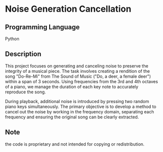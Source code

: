 # Noise Generation Cancellation

## Programming Language
Python

## Description
This project focuses on generating and canceling noise to preserve the integrity of a musical piece. The task involves creating a rendition of the song "Do-Re-Mi" from The Sound of Music ("Do, a deer, a female deer") within a span of 3 seconds. Using frequencies from the 3rd and 4th octaves of a piano, we manage the duration of each key note to accurately reproduce the song.

During playback, additional noise is introduced by pressing two random piano keys simultaneously. The primary objective is to develop a method to cancel out the noise by working in the frequency domain, separating each frequency and ensuring the original song can be clearly extracted.

## Note
the code is proprietary and not intended for copying or redistribution.



